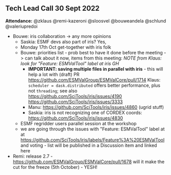 ## Tech Lead Call 30 Sept 2022

**Attendance:** @zklaus @remi-kazeroni @sloosvel @bouweandela @schlund @valeriupredoi

- Bouwe: iris collaboration -> any more opinions
  - Saskia: ESMF devs also part of iris? Yes,
  - Monday 17th Oct get-together with iris folk
  - Bouwe: priorities list - prob best to have it done before the meeting
    -> can talk about it now, items from this meeting:
    *NOTE from Klaus: look for "Feature: ESMValTool" label at iris GH*
    - **IMPORTANT: saving multiple files in parallel with iris** - this will help a lot with (draft) PR https://github.com/ESMValGroup/ESMValCore/pull/1714
      Klaus: `scheduler = dask.distributed` offers better performance, plus not `threading`; see also https://github.com/SciTools/iris/issues/4190 https://github.com/SciTools/iris/issues/3333
    - Manu: https://github.com/SciTools/iris/issues/4860 (ugrid stuff)
    - Saskia: iris is not recognizing one of CORDEX coords: https://github.com/SciTools/iris/issues/4830
  - ESMF regridder users parallel session at the workshop
  - we are going through the issues with "Feature: ESMValTool" label at at https://github.com/SciTools/iris/labels/Feature%3A%20ESMValTool
    and voting - list will be published in a Discussion item and linked here
- Remi: release 2.7 - https://github.com/ESMValGroup/ESMValCore/pull/1678 will it make the cut for the freeze (5th October) - YESH!

